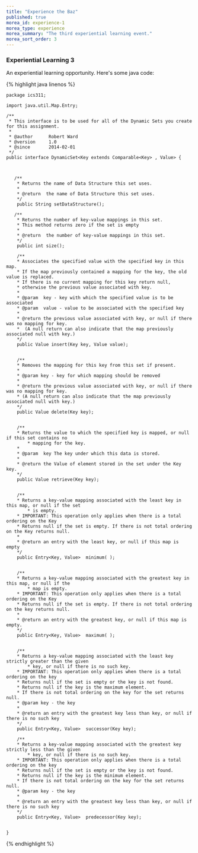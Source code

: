 ```yaml
---
title: "Experience the Baz"
published: true
morea_id: experience-1
morea_type: experience
morea_summary: "The third experiential learning event."
morea_sort_order: 3
---
```


### Experiential Learning 3

An experiential learning opportunity.  Here's some java code:

{% highlight java linenos %}


    package ics311;

    import java.util.Map.Entry;

    /**
     * This interface is to be used for all of the Dynamic Sets you create for this assignment.
     *
     * @author      Robert Ward
     * @version     1.0
     * @since       2014-02-01
     */
    public interface DynamicSet<Key extends Comparable<Key> , Value> {



       /**
        * Returns the name of Data Structure this set uses.
        *
        * @return  the name of Data Structure this set uses.
        */
        public String setDataStructure();

       /**
        * Returns the number of key-value mappings in this set.
        * This method returns zero if the set is empty
        *
        * @return  the number of key-value mappings in this set.
        */
        public int size();

        /**
        * Associates the specified value with the specified key in this map.
        * If the map previously contained a mapping for the key, the old value is replaced.
        * If there is no current mapping for this key return null,
        * otherwise the previous value associated with key.
        *
        * @param  key - key with which the specified value is to be associated
        * @param  value - value to be associated with the specified key
        *
        * @return the previous value associated with key, or null if there was no mapping for key.
        *  (A null return can also indicate that the map previously associated null with key.)
        */
        public Value insert(Key key, Value value);


        /**
        * Removes the mapping for this key from this set if present.
        *
        * @param key - key for which mapping should be removed
        *
        * @return the previous value associated with key, or null if there was no mapping for key.
        * (A null return can also indicate that the map previously associated null with key.)
        */
        public Value delete(Key key);


        /**
        * Returns the value to which the specified key is mapped, or null if this set contains no
            * mapping for the key.
        *
        * @param  key The key under which this data is stored.
        *
        * @return the Value of element stored in the set under the Key key.
        */
        public Value retrieve(Key key);


        /**
        * Returns a key-value mapping associated with the least key in this map, or null if the set
            * is empty.
        * IMPORTANT: This operation only applies when there is a total ordering on the Key
        * Returns null if the set is empty. If there is not total ordering on the Key returns null.
        *
        * @return an entry with the least key, or null if this map is empty
        */
        public Entry<Key, Value>  minimum( );


        /**
        * Returns a key-value mapping associated with the greatest key in this map, or null if the
            * map is empty.
        * IMPORTANT: This operation only applies when there is a total ordering on the Key
        * Returns null if the set is empty. If there is not total ordering on the key returns null.
        *
        * @return an entry with the greatest key, or null if this map is empty.
        */
        public Entry<Key, Value>  maximum( );


        /**
        * Returns a key-value mapping associated with the least key strictly greater than the given
            * key, or null if there is no such key.
        * IMPORTANT: This operation only applies when there is a total ordering on the key
        * Returns null if the set is empty or the key is not found.
        * Returns null if the key is the maximum element.
        * If there is not total ordering on the key for the set returns null.
        * @param key - the key
        *
        * @return an entry with the greatest key less than key, or null if there is no such key
        */
        public Entry<Key, Value>  successor(Key key);

        /**
        * Returns a key-value mapping associated with the greatest key strictly less than the given
            * key, or null if there is no such key.
        * IMPORTANT: This operation only applies when there is a total ordering on the key
        * Returns null if the set is empty or the key is not found.
        * Returns null if the key is the minimum element.
        * If there is not total ordering on the key for the set returns null.
        * @param key - the key
        *
        * @return an entry with the greatest key less than key, or null if there is no such key
        */
        public Entry<Key, Value>  predecessor(Key key);


    }

{% endhighlight %}
